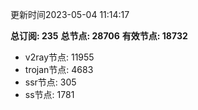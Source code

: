更新时间2023-05-04 11:14:17

**总订阅: 235**
**总节点: 28706**
**有效节点: 18732**
- v2ray节点: 11955
- trojan节点: 4683
- ssr节点: 305
- ss节点: 1781
